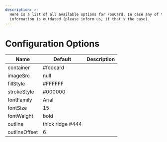 ```yaml
---
description: >-
  Here is a list of all available options for FooCard. In case any of this
  information is outdated (please inform us, if that's the case).
---
```


# Configuration Options

| Name          | Default          | Description |
| ------------- | ---------------- | ----------- |
| container     | #foocard         |             |
| imageSrc      | null             |             |
| fillStyle     | #FFFFFF          |             |
| strokeStyle   | #000000          |             |
| fontFamily    | Arial            |             |
| fontSize      | 15               |             |
| fontWeight    | bold             |             |
| outline       | thick ridge #444 |             |
| outlineOffset | 6                |             |
